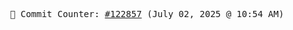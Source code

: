 <p align="center">
    <samp>
        📮 Commit Counter: <a href="https://github.com/Javascript-void0/Javascript-void0/commits/main">#122857</a> (July 02, 2025 @ 10:54 AM)
    </samp>
</p>